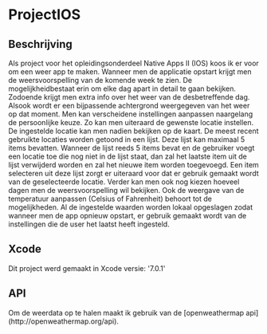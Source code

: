 # ProjectIOS
<h2>
Beschrijving
</h2>
Als project voor het opleidingsonderdeel Native Apps II (IOS) koos ik er voor om een weer app te maken.
Wanneer men de applicatie opstart krijgt men de weersvoorspelling van de komende week te zien. 
De mogelijkheidbestaat erin om elke dag apart in detail te gaan bekijken. 
Zodoende krijgt men extra info over het weer van de desbetreffende dag. 
Alsook wordt er een bijpassende achtergrond weergegeven van het weer op dat moment.
Men kan verscheidene instellingen aanpassen naargelang de persoonlijke keuze.
Zo kan men uiteraard de gewenste locatie instellen. De ingestelde locatie kan men nadien bekijken op de kaart.
De meest recent gebruikte locaties worden getoond in een lijst. Deze lijst kan maximaal 5 items bevatten.
Wanneer de lijst reeds 5 items bevat en de gebruiker voegt een locatie toe die nog niet in de lijst staat, dan zal het laatste item uit de lijst verwijderd worden en zal het nieuwe item worden toegevoegd.
Een item selecteren uit deze lijst zorgt er uiteraard voor dat er gebruik gemaakt wordt van de geselecteerde locatie.
Verder kan men ook nog kiezen hoeveel dagen men de weersvoorspelling wil bekijken.
Ook de weergave van de temperatuur aanpassen (Celsius of Fahrenheit) behoort tot de mogelijkheden.
Al de ingestelde waarden worden lokaal opgeslagen zodat wanneer men de app opnieuw opstart, er gebruik gemaakt wordt van de instellingen die de user het laatst heeft ingesteld.


<h2>
Xcode
</h2>
Dit project werd gemaakt in Xcode versie: '7.0.1'

<h2>
API
</h2>
Om de weerdata op te halen maakt ik gebruik van de [openweathermap api](http://openweathermap.org/api).